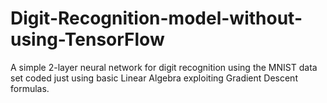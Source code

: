 # Digit-Recognition-model-without-using-TensorFlow
A simple 2-layer neural network for digit recognition using the MNIST data set coded just using basic Linear Algebra exploiting Gradient Descent formulas.
